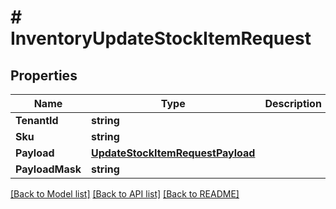# # InventoryUpdateStockItemRequest


## Properties 


Name | Type | Description | Notes
------------ | ------------- | ------------- | -------------
**TenantId**| **string** |   | [optional]
**Sku**| **string** |   | [optional]
**Payload**| [**UpdateStockItemRequestPayload**](UpdateStockItemRequestPayload.md) |   | [optional]
**PayloadMask**| **string** |   | [optional]


[[Back to Model list]](../../README.md#models) [[Back to API list]](../../README.md#endpoints) [[Back to README]](../../README.md)

